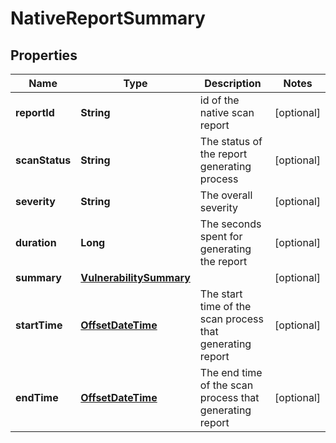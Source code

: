 
# NativeReportSummary

## Properties
Name | Type | Description | Notes
------------ | ------------- | ------------- | -------------
**reportId** | **String** | id of the native scan report |  [optional]
**scanStatus** | **String** | The status of the report generating process |  [optional]
**severity** | **String** | The overall severity |  [optional]
**duration** | **Long** | The seconds spent for generating the report |  [optional]
**summary** | [**VulnerabilitySummary**](VulnerabilitySummary.md) |  |  [optional]
**startTime** | [**OffsetDateTime**](OffsetDateTime.md) | The start time of the scan process that generating report |  [optional]
**endTime** | [**OffsetDateTime**](OffsetDateTime.md) | The end time of the scan process that generating report |  [optional]



